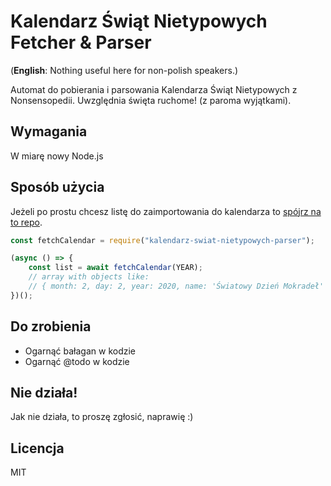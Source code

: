 # Kalendarz Świąt Nietypowych Fetcher & Parser

(**English**: Nothing useful here for non-polish speakers.)

Automat do pobierania i parsowania Kalendarza Świąt Nietypowych z Nonsensopedii. Uwzględnia święta ruchome! (z paroma
wyjątkami).

## Wymagania

W miarę nowy Node.js

## Sposób użycia

Jeżeli po prostu chcesz listę do zaimportowania do kalendarza to
[spójrz na to repo](https://github.com/dzek69/kalendarz-swiat-nietypowych-ics-google-exporter).

```javascript
const fetchCalendar = require("kalendarz-swiat-nietypowych-parser");

(async () => {
    const list = await fetchCalendar(YEAR);
    // array with objects like:
    // { month: 2, day: 2, year: 2020, name: 'Światowy Dzień Mokradeł' }
})();
```

## Do zrobienia

- Ogarnąć bałagan w kodzie
- Ogarnąć @todo w kodzie

## Nie działa!

Jak nie działa, to proszę zgłosić, naprawię :)

## Licencja

MIT
